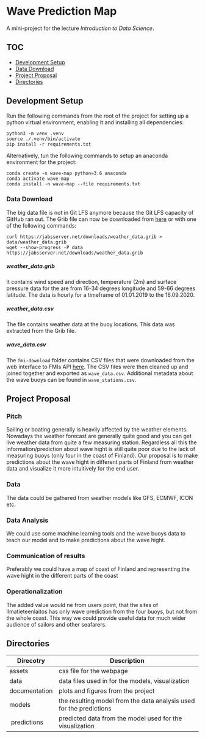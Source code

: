 # Wave Prediction Map

A mini-project for the lecture _Introduction to Data Science_.

## TOC
  * [Development Setup](#development-setup)
  * [Data Download](#data-download)
  * [Project Proposal](#project-proposal)
  * [Directories](#directories)

## Development Setup

Run the following commands from the root of the project for setting up a python virtual environment, enabling it and installing all dependencies:
```
python3 -m venv .venv
source ./.venv/bin/activate
pip install -r requirements.txt
```

Alternatively, tun the following commands to setup an anaconda environment for the project:
```
conda create -n wave-map python=3.6 anaconda
conda activate wave-map
conda install -n wave-map --file requirements.txt
```

### Data Download

The big data file is not in Git LFS anymore because the Git LFS capacity of GitHub ran out.
The Grib file can now be downloaded from [here](https://jabsserver.net/downloads/weather_data.grib) or with one of the following commands:

```
curl https://jabsserver.net/downloads/weather_data.grib > data/weather_data.grib
wget --show-progress -P data https://jabsserver.net/downloads/weather_data.grib
```
##### weather_data.grib

It contains wind speed and direction, temperature (2m) and surface pressure data for the are from 16-34 degrees longitude and 59-66 degrees latitude.
The data is hourly for a timeframe of 01.01.2019 to the 16.09.2020.

##### weather_data.csv

The file contains weather data at the buoy locations.
This data was extracted from the Grib file.

##### wave_data.csv

The `fmi-download` folder contains CSV files that were downloaded from the web interface to FMIs API [here](https://en.ilmatieteenlaitos.fi/download-observations).
The CSV files were then cleaned up and joined together and exported as `wave_data.csv`.
Additional metadata about the wave buoys can be found in `wave_stations.csv`.




## Project Proposal

### Pitch

Sailing or boating generally is heavily affected by the weather elements.
Nowadays the weather forecast are generally quite good and you can get live weather data from quite a few measuring station.
Regardless all this the information/prediction about wave hight is still quite poor due to the lack of measuring buoys (only four in the coast of Finland).
Our proposal is to make predictions about the wave hight in different parts of Finland from weather data and visualize it more intuitively for the end user.

### Data

The data could be gathered from weather models like GFS, ECMWF, ICON etc.

### Data Analysis

We could use some machine learning tools and the wave buoys data to teach our model and to make predictions about the wave hight.

### Communication of results

Preferably we could have a map of coast of Finland and representing the wave hight in the different parts of the coast

### Operationalization

The added value would ne from users point, that the sites of Ilmatieteenlaitos has only wave prediction from the four buoys, but not from the whole coast.
This way we could provide useful data for much wider audience of sailors and other seafarers.

## Directories

| Direcotry     |  Description                                                         |
|---------------|----------------------------------------------------------------------|
| assets        | css file for the webpage                                             |
| data          | data files used in for the models, visualization                     |
| documentation | plots and figures from the project                                   |
| models        | the resulting model from the data analysis used for the predictions  |
| predictions   | predicted data from the model used for the visualization             |
